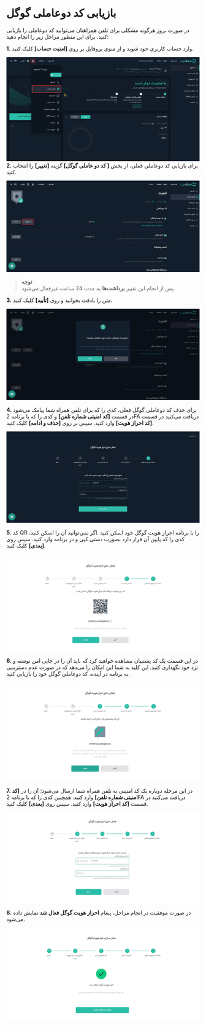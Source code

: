 # بازیابی کد دوعاملی گوگل

در صورت بروز هرگونه مشکلی برای تلفن همراهتان می‌توانید کد دوعاملی را بازیابی کنید. برای این منظور مراحل زیر را انجام دهید:

**1.**	وارد حساب کاربری خود شوید و از منوی پروفایل بر روی **[امنیت حساب]** کلیک کنید.

![امنیت حساب](./Images/account-security.png)
**2.**	برای بازیابی کد دوعاملی فعلی، از بخش **[ کد دو عاملی گوگل]**  گزینه **[تغییر]**       را انتخاب کنید.

![بازیابی کد دوعاملی](./Images/reset-2FA.jpg)

> **توجه**<br>  پس از انجام این تغییر **برداشت‌ها** به مدت 24 ساعت غیرفعال می‌شود.

**3.**  متن را بادقت بخوانید و روی **[تأیید]** کلیک کنید.

![تأیید بازیابی کد دوعاملی گوگل](./Images/verify-reset-2FA.jpg)

**4.** برای حذف کد دوعاملی گوگل فعلی، کدی را که برای تلفن همراه شما پیامک می‌شود در قسمت **[کد امنیتی شماره تلفن]** و کدی را که با برنامه 2FA دریافت می‌کنید در قسمت **[کد احراز هویت]** وارد کنید. سپس بر روی **[حذف و ادامه]** کلیک کنید.

![ورود کد امنیتی برای حذف احراز هویت فعلی](./Images/delete-current-2FA.jpg)

**5.** کد QR را با برنامه احراز هویت گوگل خود اسکن کنید 
 .اگر نمی‌توانید آن را اسکن کنید، کدی را که پایین آن قرار دارد  بصورت دستی کپی و در برنامه وارد کنید. سپس روی **[بعدی]** کلیک کنید.
 
![اسکن کد جدید](./Images/How-to-Reset-Google-Authentication3.png)
 
 **6.** در این قسمت یک کد پشتیبان مشاهده خواهید کرد که باید آن را در جایی امن نوشته و نزد خود نگهداری کنید. این کلید به شما این امکان را می‌دهد که در صورت عدم دسترسی به برنامه در آینده، کد دوعاملی گوگل خود را بازیابی کنید.

![کد پشتیبان جدید](./Images/How-to-Reset-Google-Authentication4.png)

**7.** در این مرحله دوباره یک کد امنیتی به تلفن همراه شما ارسال می‌شود؛ آن را در   **[کد امنیتی شماره تلفن]** وارد کنید. همچنین  کدی را که با برنامه 2FA دریافت می‌کنید در قسمت **[کد احراز هویت]** وارد کنید. سپس روی **[بعدی]** کلیک کنید.

![فعال‌کردن کد دوعاملی جدید](./Images/How-to-Reset-Google-Authentication5.png)


**8.** در صورت موفقیت در انجام مراحل، پیغام **احراز هویت گوگل فعال شد** نمايش داده می‌شود.

![اتمام فعال‌سازی کد دوعاملی گوگل](./Images/How-to-Reset-Google-Authentication6.png)



